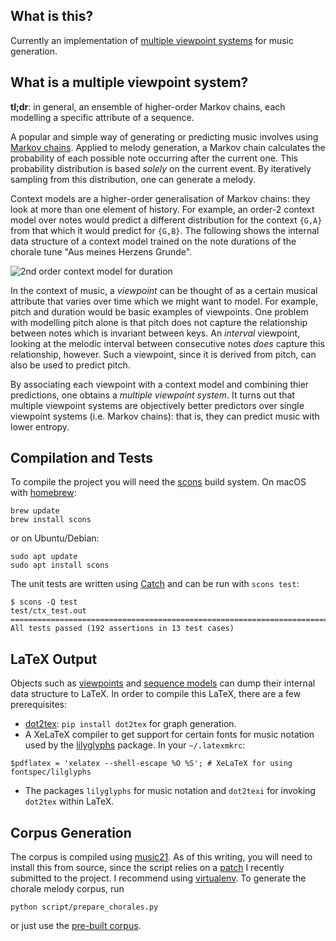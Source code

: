 ## What is this?

Currently an implementation of [multiple viewpoint
systems](http://www.tandfonline.com/doi/abs/10.1080/09298219508570672) for music
generation.

## What is a multiple viewpoint system?

__tl;dr__: in general, an ensemble of higher-order Markov chains, each modelling a specific
attribute of a sequence. 

A popular and simple way of generating or predicting music involves using
[Markov chains](https://en.wikipedia.org/wiki/Markov_chain). Applied to melody
generation, a Markov chain calculates the probability of each possible note
occurring after the current one. This probability distribution is based _solely_
on the current event. By iteratively sampling from this distribution, one can
generate a melody.

Context models are a higher-order generalisation of Markov chains: they look at
more than one element of history. For example, an order-2 context model over
notes would predict a different distribution for the context `{G,A}` from that
which it would predict for `{G,B}`. The following shows the internal data structure
of a context model trained on the note durations of the chorale tune "Aus meines
Herzens Grunde".

![2nd order context model for duration](https://alexcoplan.github.io/p2proj/img/duration_vp.svg)

In the context of music, a _viewpoint_ can be thought of as a certain musical
attribute that varies over time which we might want to model. For example, pitch
and duration would be basic examples of viewpoints. One problem with modelling
pitch alone is that pitch does not capture the relationship between notes which
is invariant between keys. An _interval_ viewpoint, looking at the melodic
interval between consecutive notes _does_ capture this relationship, however.
Such a viewpoint, since it is derived from pitch, can also be used to predict
pitch.

By associating each viewpoint with a context model and combining thier
predictions, one obtains a _multiple viewpoint system_. It turns out that
multiple viewpoint systems are objectively better predictors over single
viewpoint systems (i.e. Markov chains): that is, they can predict music with
lower entropy.

## Compilation and Tests

To compile the project you will need the [scons](http://www.scons.org/) build
system. On macOS with [homebrew](http://brew.sh/):
```
brew update
brew install scons
```

or on Ubuntu/Debian:
```
sudo apt update
sudo apt install scons
```

The unit tests are written using [Catch](https://github.com/philsquared/Catch)
and can be run with `scons test`:
```
$ scons -Q test
test/ctx_test.out
===============================================================================
All tests passed (192 assertions in 13 test cases)
```

## LaTeX Output

Objects such as
[viewpoints](https://github.com/alexcoplan/p2proj/blob/master/src/viewpoint.hpp)
and [sequence
models](https://github.com/alexcoplan/p2proj/blob/master/src/sequence_model.hpp#L159)
can dump their internal data structure to LaTeX. In order to compile this LaTeX,
there are a few prerequisites:
 - [dot2tex](https://dot2tex.readthedocs.io/en/latest/): `pip install dot2tex`
   for graph generation.
 - A XeLaTeX compiler to get support for certain fonts for music notation used
   by the [lilyglyphs](https://www.ctan.org/pkg/lilyglyphs?lang=en) package. In
   your `~/.latexmkrc`:
```
$pdflatex = 'xelatex --shell-escape %O %S'; # XeLaTeX for using fontspec/lilglyphs
```
 - The packages `lilyglyphs` for music notation and `dot2texi` for invoking
   `dot2tex` within LaTeX. 

## Corpus Generation

The corpus is compiled using [music21](http://web.mit.edu/music21/). As of this
writing, you will need to install this from source, since the script relies on a
[patch](https://github.com/cuthbertLab/music21/pull/200) I recently submitted to
the project. I recommend using
[virtualenv](https://virtualenv.pypa.io/en/stable/). To generate the chorale
melody corpus,
run
``` 
python script/prepare_chorales.py
```
or just use the [pre-built
corpus](https://github.com/alexcoplan/p2proj/tree/master/src/corpus).
